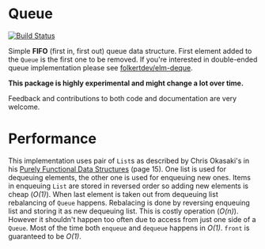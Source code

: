 # Queue

[![Build Status](https://travis-ci.org/turboMaCk/queue.svg?branch=master)](https://travis-ci.org/turboMaCk/queue)

Simple **FIFO** (first in, first out) queue data structure. First element added to the `Queue` is the first one to be removed.
If you're interested in double-ended queue implementation please see [folkertdev/elm-deque](http://package.elm-lang.org/packages/folkertdev/elm-deque/latest).

**This package is highly experimental and might change a lot over time.**

Feedback and contributions to both code and documentation are very welcome.

# Performance

This implementation uses pair of `List`s
as described by Chris Okasaki's in his [Purely Functional Data Structures](https://www.cs.cmu.edu/~rwh/theses/okasaki.pdf)
(page 15). One list is used for dequeuing elements, the other one is used for enqueuing new ones. Items in enqueuing `List` are
stored in reversed order so adding new elements is cheap (*O(1)*). When last element is taken out from dequeuing list
rebalancing of `Queue` happens. Rebalacing is done by reversing enqueuing list and storing it as new dequeuing list. This is costly operation
(*O(n)*). However it shouldn't happen too often due to access from just one side of a `Queue`. Most of the time both
`enqueue` and `dequeue` happens in *O(1)*. `front` is guaranteed to be *O(1)*.
